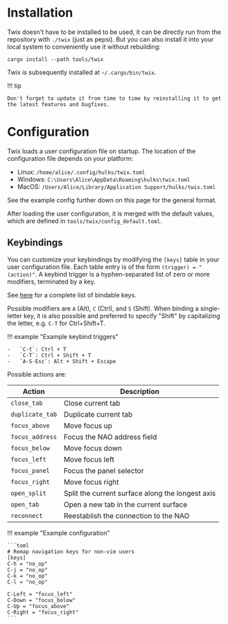 # Installation

Twix doesn't have to be installed to be used, it can be directly run from the repository with `./twix` (just as pepsi).
But you can also install it into your local system to conveniently use it without rebuilding:

```
cargo install --path tools/twix
```

Twix is subsequently installed at `~/.cargo/bin/twix`. <br>

!!! tip

    Don't forget to update it from time to time by reinstalling it to get the latest features and bugfixes.

# Configuration

Twix loads a user configuration file on startup. The location of the configuration file depends on your platform:

-   Linux: `/home/alice/.config/hulks/twix.toml`
-   Windows: `C:\Users\Alice\AppData\Roaming\hulks\twix.toml`
-   MacOS: `/Users/Alice/Library/Application Support/hulks/twix.toml`

See the example config further down on this page for the general format.

After loading the user configuration, it is merged with the default values, which are defined in `tools/twix/config_default.toml`.

## Keybindings

You can customize your keybindings by modifying the `[keys]` table in your user configuration file.
Each table entry is of the form `(trigger) = "(action)"`.
A keybind trigger is a hyphen-separated list of zero or more modifiers, terminated by a key.

See [here](https://github.com/emilk/egui/blob/c1eb3f884db8bc4f52dbae4f261619cee651f411/crates/egui/src/data/key.rs#L298-L413)
for a complete list of bindable keys.

Possible modifiers are `A` (Alt), `C` (Ctrl), and `S` (Shift).
When binding a single-letter key, it is also possible and preferred to specify "Shift" by capitalizing the letter, e.g. `C-T` for Ctrl+Shift+T.

!!! example "Example keybind triggers"

    -   `C-t`: Ctrl + T
    -   `C-T`: Ctrl + Shift + T
    -   `A-S-Esc`: Alt + Shift + Escape

Possible actions are:

<!-- prettier-ignore -->
| Action         | Description                                      |
|----------------|--------------------------------------------------|
|`close_tab`     | Close current tab                                |
|`duplicate_tab` | Duplicate current tab                            |
|`focus_above`   | Move focus up                                    |
|`focus_address` | Focus the NAO address field                      |
|`focus_below`   | Move focus down                                  |
|`focus_left`    | Move focus left                                  |
|`focus_panel`   | Focus the panel selector                         |
|`focus_right`   | Move focus right                                 |
|`open_split`    | Split the current surface along the longest axis |
|`open_tab`      | Open a new tab in the current surface            |
|`reconnect`     | Reestablish the connection to the NAO            |

!!! example "Example configuration"

    ```toml
    # Remap navigation keys for non-vim users
    [keys]
    C-h = "no_op"
    C-j = "no_op"
    C-k = "no_op"
    C-l = "no_op"

    C-Left = "focus_left"
    C-Down = "focus_below"
    C-Up = "focus_above"
    C-Right = "focus_right"
    ```
